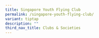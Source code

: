 ```yaml
---
title: Singapore Youth Flying Club
permalink: /singapore-youth-flying-club/
variant: tiptap
description: ""
third_nav_title: Clubs & Societies
---
```

